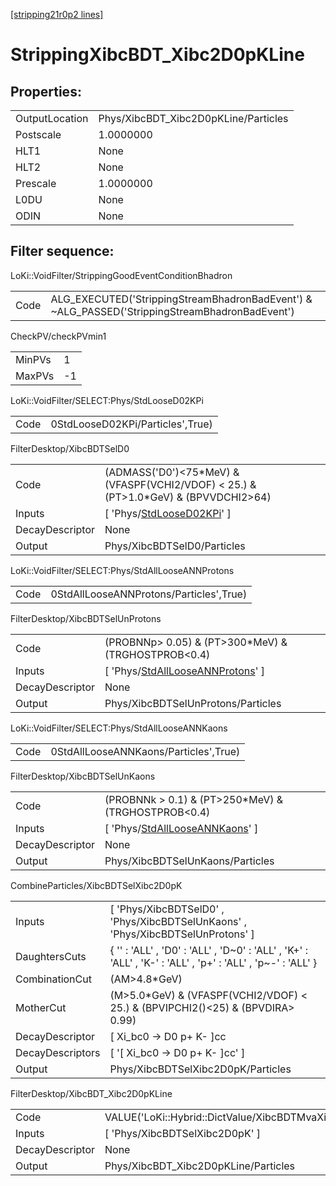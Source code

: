 [[stripping21r0p2 lines]](./stripping21r0p2-index)

# StrippingXibcBDT_Xibc2D0pKLine

## Properties:

|                |                                      |
|----------------|--------------------------------------|
| OutputLocation | Phys/XibcBDT_Xibc2D0pKLine/Particles |
| Postscale      | 1.0000000                            |
| HLT1           | None                                 |
| HLT2           | None                                 |
| Prescale       | 1.0000000                            |
| L0DU           | None                                 |
| ODIN           | None                                 |

## Filter sequence:

LoKi::VoidFilter/StrippingGoodEventConditionBhadron

|      |                                                                                                |
|------|------------------------------------------------------------------------------------------------|
| Code | ALG_EXECUTED('StrippingStreamBhadronBadEvent') & ~ALG_PASSED('StrippingStreamBhadronBadEvent') |

CheckPV/checkPVmin1

|        |     |
|--------|-----|
| MinPVs | 1   |
| MaxPVs | -1  |

LoKi::VoidFilter/SELECT:Phys/StdLooseD02KPi

|      |                                  |
|------|----------------------------------|
| Code | 0StdLooseD02KPi/Particles',True) |

FilterDesktop/XibcBDTSelD0

|                 |                                                                                          |
|-----------------|------------------------------------------------------------------------------------------|
| Code            | (ADMASS('D0')\<75\*MeV) & (VFASPF(VCHI2/VDOF) \< 25.) & (PT\>1.0\*GeV) & (BPVVDCHI2\>64) |
| Inputs          | [ 'Phys/[StdLooseD02KPi](./stripping21r0p2-commonparticles-stdloosed02kpi)' ]          |
| DecayDescriptor | None                                                                                     |
| Output          | Phys/XibcBDTSelD0/Particles                                                              |

LoKi::VoidFilter/SELECT:Phys/StdAllLooseANNProtons

|      |                                         |
|------|-----------------------------------------|
| Code | 0StdAllLooseANNProtons/Particles',True) |

FilterDesktop/XibcBDTSelUnProtons

|                 |                                                                                               |
|-----------------|-----------------------------------------------------------------------------------------------|
| Code            | (PROBNNp\> 0.05) & (PT\>300\*MeV) & (TRGHOSTPROB\<0.4)                                        |
| Inputs          | [ 'Phys/[StdAllLooseANNProtons](./stripping21r0p2-commonparticles-stdalllooseannprotons)' ] |
| DecayDescriptor | None                                                                                          |
| Output          | Phys/XibcBDTSelUnProtons/Particles                                                            |

LoKi::VoidFilter/SELECT:Phys/StdAllLooseANNKaons

|      |                                       |
|------|---------------------------------------|
| Code | 0StdAllLooseANNKaons/Particles',True) |

FilterDesktop/XibcBDTSelUnKaons

|                 |                                                                                           |
|-----------------|-------------------------------------------------------------------------------------------|
| Code            | (PROBNNk \> 0.1) & (PT\>250\*MeV) & (TRGHOSTPROB\<0.4)                                    |
| Inputs          | [ 'Phys/[StdAllLooseANNKaons](./stripping21r0p2-commonparticles-stdalllooseannkaons)' ] |
| DecayDescriptor | None                                                                                      |
| Output          | Phys/XibcBDTSelUnKaons/Particles                                                          |

CombineParticles/XibcBDTSelXibc2D0pK

|                  |                                                                                                            |
|------------------|------------------------------------------------------------------------------------------------------------|
| Inputs           | [ 'Phys/XibcBDTSelD0' , 'Phys/XibcBDTSelUnKaons' , 'Phys/XibcBDTSelUnProtons' ]                          |
| DaughtersCuts    | { '' : 'ALL' , 'D0' : 'ALL' , 'D~0' : 'ALL' , 'K+' : 'ALL' , 'K-' : 'ALL' , 'p+' : 'ALL' , 'p~-' : 'ALL' } |
| CombinationCut   | (AM\>4.8\*GeV)                                                                                             |
| MotherCut        | (M\>5.0\*GeV) & (VFASPF(VCHI2/VDOF) \< 25.) & (BPVIPCHI2()\<25) & (BPVDIRA\> 0.99)                         |
| DecayDescriptor  | [ Xi_bc0 -\> D0 p+ K- ]cc                                                                                |
| DecayDescriptors | [ '[ Xi_bc0 -\> D0 p+ K- ]cc' ]                                                                        |
| Output           | Phys/XibcBDTSelXibc2D0pK/Particles                                                                         |

FilterDesktop/XibcBDT_Xibc2D0pKLine

|                 |                                                            |
|-----------------|------------------------------------------------------------|
| Code            | VALUE('LoKi::Hybrid::DictValue/XibcBDTMvaXibc2D0pK')\>0.05 |
| Inputs          | [ 'Phys/XibcBDTSelXibc2D0pK' ]                           |
| DecayDescriptor | None                                                       |
| Output          | Phys/XibcBDT_Xibc2D0pKLine/Particles                       |
